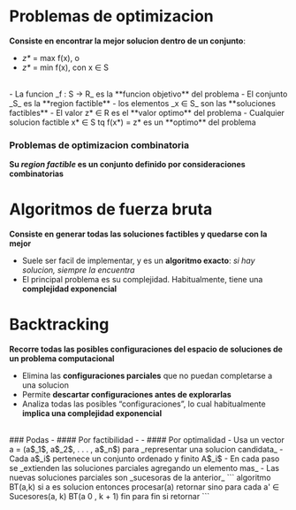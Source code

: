 # Problemas de optimizacion
**Consiste en encontrar la mejor solucion dentro de un conjunto**:

- _z*_ = max f(x), o
- _z*_ = min f(x), con x ∈ S
<br>
- La funcion _f : S → R_ es la **funcion objetivo** del problema
- El conjunto _S_ es la **region factible**
- los elementos _x ∈ S_ son las **soluciones factibles**
- El valor z* ∈ R es el **valor optimo** del problema
- Cualquier solucion factible x* ∈ S tq f(x*) = z* es un **optimo** del problema

### Problemas de optimizacion combinatoria
**Su _region factible_ es un conjunto definido por consideraciones combinatorias**

# Algoritmos de fuerza bruta
**Consiste en generar todas las soluciones factibles y quedarse con la mejor**
- Suele ser facil de implementar, y es un **algoritmo exacto**: _si hay solucion, siempre la encuentra_
- El principal problema es su complejidad.
  Habitualmente, tiene una **complejidad exponencial**

# Backtracking
**Recorre todas las posibles configuraciones del espacio de soluciones de un problema computacional**
- Elimina las **configuraciones parciales** que no puedan completarse a una solucion
- Permite **descartar configuraciones antes de explorarlas**
- Analiza todas las posibles “configuraciones”, lo cual habitualmente **implica una complejidad exponencial**
<br>
### Podas
- #### Por factibilidad
	- 
- #### Por optimalidad
- Usa un vector a = (a$_1$, a$_2$, . . . , a$_n$) para _representar una solucion candidata_
- Cada a$_i$ pertenece un conjunto ordenado y finito A$_i$
- En cada paso se _extienden las soluciones parciales agregando un elemento mas_
- Las nuevas soluciones parciales son _sucesoras de la anterior_ 
```
algoritmo BT(a,k) 
	si a es solucion entonces
		procesar(a)
		retornar 
	sino
		para cada a' ∈ Sucesores(a, k)
			BT(a 0 , k + 1)
		fin para
	fin si
	retornar
```